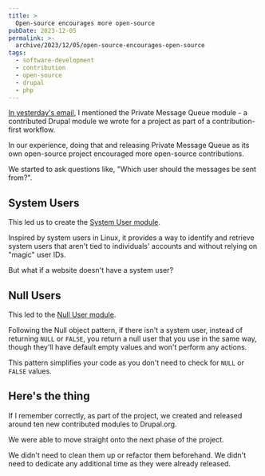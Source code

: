 ```yaml
---
title: >
  Open-source encourages more open-source
pubDate: 2023-12-05
permalink: >-
  archive/2023/12/05/open-source-encourages-open-source
tags:
  - software-development
  - contribution
  - open-source
  - drupal
  - php
---
```


[In yesterday's email][yesterday], I mentioned the Private Message Queue module - a contributed Drupal module we wrote for a project as part of a contribution-first workflow.

In our experience, doing that and releasing Private Message Queue as its own open-source project encouraged more open-source contributions.

We started to ask questions like, "Which user should the messages be sent from?".

## System Users

This led us to create the [System User module].

Inspired by system users in Linux, it provides a way to identify and retrieve system users that aren't tied to individuals' accounts and without relying on "magic" user IDs.

But what if a website doesn't have a system user?

## Null Users

This led to the [Null User module].

Following the Null object pattern, if there isn't a system user, instead of returning `NULL` or `FALSE`, you return a null user that you use in the same way, though they'll have default empty values and won't perform any actions.

This pattern simplifies your code as you don't need to check for `NULL` or `FALSE` values.

## Here's the thing

If I remember correctly, as part of the project, we created and released around ten new contributed modules to Drupal.org.

We were able to move straight onto the next phase of the project.

We didn't need to clean them up or refactor them beforehand. We didn't need to dedicate any additional time as they were already released.

[null user module]: https://www.drupal.org/project/null_user
[system user module]: https://www.drupal.org/project/system_user
[yesterday]: https://www.oliverdavies.uk/archive/2023/12/04/writing-contrib-modules-as-glue-between-your-custom-code
